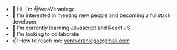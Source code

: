- 👋 Hi, I’m @VeraVeraniego
- 👀 I’m interested in meeting new people and becoming a fullstack developer
- 🌱 I’m currently learning Javascript and React.JS
- 💞️ I’m looking to collaborate
- 📫 How to reach me: veraveraniego@gmail.com

<!---
VeraVeraniego/VeraVeraniego is a ✨ special ✨ repository because its `README.md` (this file) appears on your GitHub profile.
You can click the Preview link to take a look at your changes.
--->
